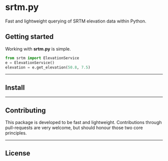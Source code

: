 srtm.py
=======
Fast and lightweight querying of SRTM elevation data within Python.

## Getting started
Working with **srtm.py** is simple.
```python
from srtm import ElevationService
e = ElevationService()
elevation = e.get_elevation(50.8, 7.5)
```

---

## Install

---

## Contributing
This package is developed to be fast and lightweight. Contributions through pull-requests are very welcome, but should honour those two core principles.

---

## License
